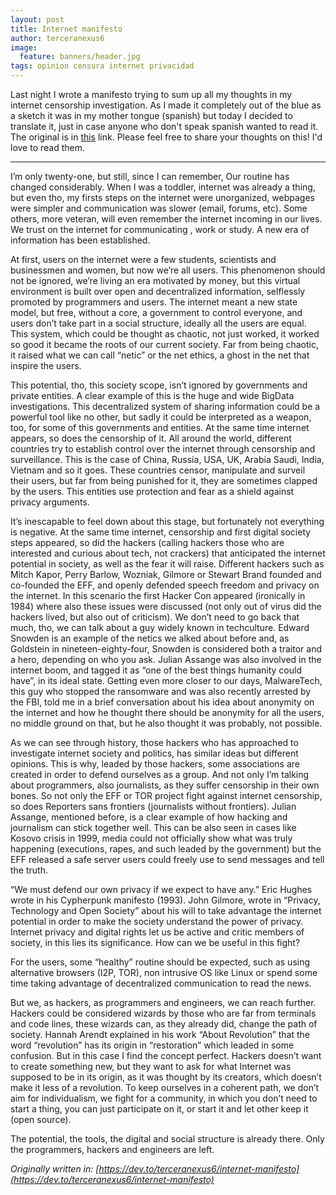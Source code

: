 ```yaml
---
layout: post
title: Internet manifesto
author: terceranexus6
image:
  feature: banners/header.jpg
tags: opinion censura internet privacidad
---
```


Last night I wrote a manifesto trying to sum up all my thoughts in my internet censorship investigation. As I made it completely out of the blue as a sketch it was in my mother tongue (spanish) but today I decided to translate it, just in case anyone who don't speak spanish wanted to read it. The original is in [this](http://terceranexus6.github.io/textos/manifiesto.txt) link. Please feel free to share your thoughts on this! I'd love to read them.

<hr>

I’m only twenty-one, but still, since I can remember, Our routine has changed considerably. When I was a toddler, internet was already a thing, but even tho, my firsts steps on the internet were unorganized, webpages were simpler and communication was slower (email, forums, etc). Some others, more veteran, will even remember the internet incoming in our lives. We trust on the internet for communicating , work or study. A new era of information has been established.

At first, users on the internet were a few students, scientists and businessmen and women, but now we’re all users. This phenomenon should not be ignored, we’re living an era motivated by money, but this virtual environment is built over open and decentralized information, selflessly promoted by programmers and users. The internet meant a new state model, but free, without a core, a government to control everyone, and users don’t take part in a social structure, ideally all the users are equal. This system, which could be thought as chaotic, not just worked, it worked so good it became the roots of our current society. Far from being chaotic, it raised what we can call “netic” or the net ethics, a ghost in the net that inspire the users.

This potential, tho, this society scope, isn’t ignored by governments and private entities. A clear example of this is the huge and wide BigData investigations. This decentralized system of sharing information could be a powerful tool like no other, but sadly it could be interpreted as a weapon, too, for some of this governments and entities. At the same time internet appears, so does the censorship of it. All around the world, different countries try to establish control over the internet through censorship and surveillance. This is the case of China, Russia, USA, UK, Arabia Saudi, India, Vietnam and so it goes. These countries censor, manipulate and surveil their users, but far from being punished for it, they are sometimes clapped by the users. This entities use protection and fear as a shield against privacy arguments.

It’s inescapable to feel down about this stage, but fortunately not everything is negative. At the same time internet, censorship and first digital society steps appeared, so did the hackers (calling hackers those who are interested and curious about tech, not crackers) that anticipated the internet potential in society, as well as the fear it will raise. Different hackers such as Mitch Kapor, Perry Barlow, Wozniak, Gilmore or Stewart Brand founded and co-founded the EFF, and openly defended speech freedom and privacy on the internet. In this scenario the first Hacker Con appeared (ironically in 1984) where also these issues were discussed (not only out of virus did the hackers lived, but also out of criticism). We don’t need to go back that much, tho, we can talk about a guy widely known in techculture. Edward Snowden is an example of the netics we alked about before and, as Goldstein in nineteen-eighty-four, Snowden is considered both a traitor and a hero, depending on who you ask. Julian Assange was also involved in the internet boom, and tagged it as “one of the best things humanity could have”, in its ideal state. Getting even more closer to our days, MalwareTech, this guy who stopped the ransomware and was also recently arrested by the FBI, told me in a brief conversation about his idea about anonymity on the internet and how he thought there should be anonymity for all the users, no middle ground on that, but he also thought it was probably, not possible.

As we can see through history, those hackers who has approached to investigate internet society and politics, has similar ideas but different opinions. This is why, leaded by those hackers, some associations are created in order to defend ourselves as a group. And not only I’m talking about programmers, also journalists, as they suffer censorship in their own bones. So not only the EFF or TOR project fight against internet censorship, so does Reporters sans frontiers (journalists without frontiers). Julian Assange, mentioned before, is a clear example of how hacking and journalism can stick together well. This can be also seen in cases like Kosovo crisis in 1999, media could not officially show what was truly happening (executions, rapes, and such leaded by the government) but the EFF released a safe server users could freely use to send messages and tell the truth.

“We must defend our own privacy if we expect to have any.” Eric Hughes wrote in his Cypherpunk manifesto (1993). John Gilmore, wrote in “Privacy, Technology and Open Society” about his will to take advantage the internet potential in order to make the society understand the power of privacy. Internet privacy and digital rights let us be active and critic members of society, in this lies its significance. How can we be useful in this fight?

For the users, some “healthy” routine should be expected, such as using alternative browsers (I2P, TOR), non intrusive OS like Linux or spend some time taking advantage of decentralized communication to read the news.

But we, as hackers, as programmers and engineers, we can reach further. Hackers could be considered wizards by those who are far from terminals and code lines, these wizards can, as they already did, change the path of society. Hannah Arendt explained in his work “About Revolution” that the word “revolution” has its origin in “restoration” which leaded in some confusion. But in this case I find the concept perfect. Hackers doesn’t want to create something new, but they want to ask for what Internet was supposed to be in its origin, as it was thought by its creators, which doesn’t make it less of a revolution. To keep ourselves in a coherent path, we don’t aim for individualism, we fight for a community, in which you don’t need to start a thing, you can just participate on it, or start it and let other keep it (open source).

The potential, the tools, the digital and social structure is already there. Only the programmers, hackers and engineers are left.

*Originally written in: [https://dev.to/terceranexus6/internet-manifesto](https://dev.to/terceranexus6/internet-manifesto)*

